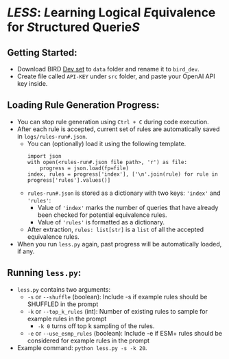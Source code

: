# *LESS*: *L*earning Logical *E*quivalence for *S*tructured Querie*S*

## Getting Started:
- Download BIRD [Dev set](https://bird-bench.oss-cn-beijing.aliyuncs.com/dev.zip) to `data` folder and rename it to `bird_dev`.
- Create file called `API-KEY` under `src` folder, and paste your OpenAI API key inside.

## Loading Rule Generation Progress:
- You can stop rule generation using `Ctrl + C` during code execution.
- After each rule is accepted, current set of rules are automatically saved in `logs/rules-run#.json`.
  - You can (optionally) load it using the following template. 
    ```
    import json
    with open(<rules-run#.json file path>, 'r') as file:
        progress = json.load(fp=file)
    index, rules = progress['index'], ['\n'.join(rule) for rule in progress['rules'].values()]
    ```
  - `rules-run#.json` is stored as a dictionary with two keys: `'index'` and `'rules'`:
    - Value of `'index'` marks the number of queries that have already been checked for potential equivalence rules.
    - Value of `'rules'` is formatted as a dictionary.
  - After extraction, `rules: list[str]` is a `list` of all the accepted equivalence rules.
- When you run `less.py` again, past progress will be automatically loaded, if any.

## Running `less.py`:
- `less.py` contains two arguments:
  - `-s` or `--shuffle` (boolean): Include -s if example rules should be SHUFFLED in the prompt
  - `-k` or `--top_k_rules` (int): Number of existing rules to sample for example rules in the prompt
    - `-k 0` turns off top k sampling of the rules.
  - `-e` or `--use_esmp_rules` (boolean): Include -e if ESM+ rules should be considered for example rules in the prompt
- Example command: `python less.py -s -k 20`.